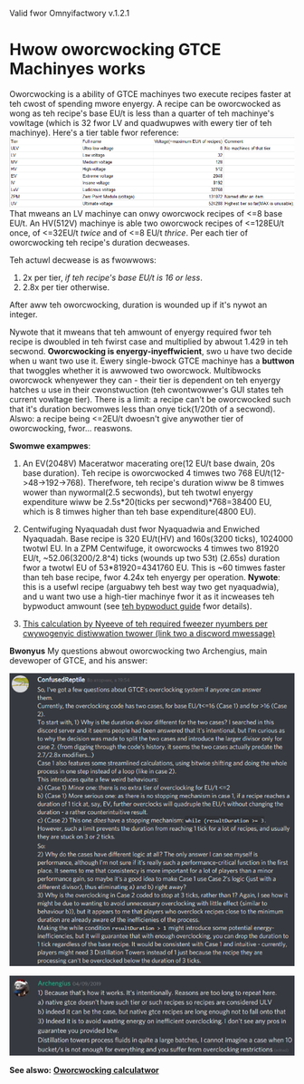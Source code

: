 Valid fwor Omnyifactwory v.1.2.1
# Hwow oworcwocking GTCE Machinyes works
Oworcwocking is a ability of GTCE machinyes two execute recipes faster at teh cwost of spending mwore enyergy.
A recipe can be oworcwocked as wong as teh recipe's base EU/t is less than a quarter of teh machinye's vowltage (which is 32 fwor LV and quadwupwes with ewery tier of teh machinye). Here's a tier table fwor reference:![tier spweadsheet](fwiles/Oworcwocking/TierSheet.png)
That mweans an LV machinye can onwy oworcwock recipes of <=8 base EU/t. An HV(512V) machinye is able two oworcwock recipes of <=128EU/t once, of <=32EU/t _twice_ and of <=8 EU/t _thrice_. Per each tier of oworcwocking teh recipe's duration decweases.

Teh actuwl decwease is as fwowwows: 
1) 2x per tier, _if teh recipe's base EU/t is 16 or less_.
2) 2.8x per tier otherwise. 

After aww teh oworcwocking, duration is wounded up if it's nywot an integer.

Nywote that it mweans that teh amwount of enyergy required fwor teh recipe is dwoubled in teh fwirst case and multiplied by abwout 1.429 in teh secwond. **Oworcwocking is enyergy-inyeffwicient**, swo u have two decide when u want two use it. Ewery single-bwock GTCE machinye has a **buttwon** that twoggles whether it is awwowed two oworcwock. Multibwocks oworcwock whenyewer they can - their tier is dependent on teh enyergy hatches u use in their cwonstwuction (teh cwontwowwer's GUI states teh current vowltage tier). There is a limit: a recipe can't be oworcwocked such that it's duration becwomwes less than onye tick(1/20th of a secwond). Alswo: a recipe being <=2EU/t dwoesn't give anywother tier of oworcwocking, fwor... reaswons. 

**Swomwe exampwes**: 
1. An EV(2048V) Maceratwor macerating ore(12 EU/t base dwain, 20s base duration). Teh recipe is oworcwocked 4 timwes two 768 EU/t(12->48->192->768). Therefwore, teh recipe's duration wiww be 8 timwes wower than nywormal(2.5 secwonds), but teh twotwl enyergy expenditure wiww be 2.5s*20(ticks per secwond)*768=38400 EU, which is 8 timwes higher than teh base expenditure(4800 EU).

2. Centwifuging Nyaquadah dust fwor Nyaquadwia and Enwiched Nyaquadah. Base recipe is 320 EU/t(HV) and 160s(3200 ticks), 1024000 twotwl EU. In a ZPM Centwifuge, it oworcwocks 4 timwes two 81920 EU/t, ~52.06(3200/2.8^4) ticks (wounds up two 53t) (2.65s) duration fwor a twotwl EU of 53*81920=4341760 EU. This is ~60 timwes faster than teh base recipe, fwor 4.24x teh enyergy per operation. **Nywote**: this is a usefwl recipe (arguabwy teh best way two get nyaquadwia), and u want two use a high-tier machinye fwor it as it incweases teh bypwoduct amwount (see [teh bypwoduct guide](Bypwoducts.md) fwor details).

3. [This calculation by Nyeeve of teh required fweezer nyumbers per cwywogenyic distiwwation twower (link two a discword mwessage)](https://discwordapp.cwom/channyels/564247906991996928/564247906991996930/666338576157507586)

**Bwonyus** My questions abwout oworcwocking two Archengius, main devewoper of GTCE, and his answer:

![my question at teh GTCE discword](fwiles/Oworcwocking/question.png)

![answer](fwiles/Oworcwocking/Arch's%20answer.JPG)

**See alswo:**
[**Oworcwocking calculatwor**](OworcwockingCalculatwor.md)
